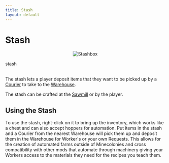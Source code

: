```yaml
---
title: Stash
layout: default
---
```

# Stash

<div class="infobox box text-center">
    <p style="text-align:center;"><img src="../../assets/images/items/stashbox.png" alt="Stashbox"></p>
    <recipe>stash</recipe>
</div>
<br>

The stash lets a player deposit items that they want to be picked up by a [Courier](../../source/workers/courier) to take to the [Warehouse](../../source/buildings/warehouse).

The stash can be crafted at the [Sawmill](../../source/buildings/sawmill) or by the player.
<br>

## Using the Stash

To use the stash, right-click on it to bring up the inventory, which works like a chest and can also accept hoppers for automation. Put items in the stash and a Courier from the nearest Warehouse will pick them up and deposit them in the Warehouse for Worker's or your own Requests. This allows for the creation of automated farms outside of Minecolonies and cross compatibility with other mods that automate through machinery giving your Workers access to the materials they need for the recipes you teach them. 

